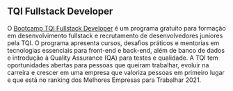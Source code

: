 ## TQI Fullstack Developer



O [Bootcamp TQI Fullstack Developer](https://web.dio.me/track/tqi-fullstack-developer?order=undefined&page=1&search=&tab=forum)  é um programa gratuito para formação  em desenvolvimento fullstack e recrutamento de desenvolvedores juniores  pela TQI. O programa apresenta cursos, desafios práticos e mentorias em  tecnologias essenciais para front-end e back-end, além de banco de dados e introdução à Quality Assurance (QA) para testes e qualidade. A TQI  tem oportunidades abertas para pessoas que queiram trabalhar, evoluir na carreira e crescer em uma empresa que valoriza pessoas em primeiro  lugar e que está no ranking dos Melhores Empresas para Trabalhar 2021.